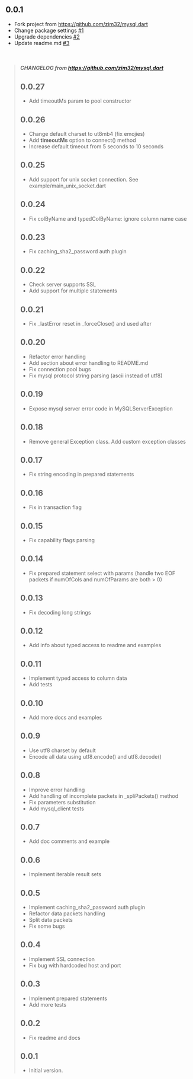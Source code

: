 ## 0.0.1

- Fork project from https://github.com/zim32/mysql.dart
- Change package settings [#1](https://github.com/gopelkujo/mysql_flutter/pull/1)
- Upgrade dependencies [#2](https://github.com/gopelkujo/mysql_flutter/pull/2)
- Update readme.md [#3](https://github.com/gopelkujo/mysql_flutter/pull/4)

<br />

> 
> ##### CHANGELOG from https://github.com/zim32/mysql.dart
> 
> ## 0.0.27
> 
> - Add timeoutMs param to pool constructor
> 
> ## 0.0.26
> 
> - Change default charset to ut8mb4 (fix emojies)
> - Add **timeoutMs** option to connect() method
> - Increase default timeout from 5 seconds to 10 seconds
> 
> ## 0.0.25
> 
> - Add support for unix socket connection. See example/main_unix_socket.dart
> 
> ## 0.0.24
> 
> - Fix colByName and typedColByName: ignore column name case
> 
> ## 0.0.23
> 
> - Fix caching_sha2_password auth plugin
> 
> ## 0.0.22
> 
> - Check server supports SSL
> - Add support for multiple statements
> 
> ## 0.0.21
> 
> - Fix _lastError reset in _forceClose() and used after
> 
> ## 0.0.20
> 
> - Refactor error handling
> - Add section about error handling to README.md
> - Fix connection pool bugs
> - Fix mysql protocol string parsing (ascii instead of utf8)
> 
> ## 0.0.19
> 
> - Expose mysql server error code in MySQLServerException
> 
> ## 0.0.18
> 
> - Remove general Exception class. Add custom exception classes
> 
> ## 0.0.17
> 
> - Fix string encoding in prepared statements
> 
> ## 0.0.16
> 
> - Fix in transaction flag
> 
> ## 0.0.15
> 
> - Fix capability flags parsing
> 
> ## 0.0.14
> 
> - Fix prepared statement select with params (handle two EOF packets if numOfCols and numOfParams are both > 0)
> 
> ## 0.0.13
> 
> - Fix decoding long strings
> 
> ## 0.0.12
> 
> - Add info about typed access to readme and examples
> 
> ## 0.0.11
> 
> - Implement typed access to column data
> - Add tests
> 
> ## 0.0.10
> 
> - Add more docs and examples
> 
> ## 0.0.9
> 
> - Use utf8 charset by default
> - Encode all data using utf8.encode() and utf8.decode()
> 
> ## 0.0.8
> 
> - Improve error handling
> - Add handling of incomplete packets in _spliPackets() method
> - Fix parameters substitution
> - Add mysql_client tests
> 
> ## 0.0.7
> 
> - Add doc comments and example
> 
> ## 0.0.6
> 
> - Implement iterable result sets
> 
> ## 0.0.5
> 
> - Implement caching_sha2_password auth plugin
> - Refactor data packets handling
> - Split data packets
> - Fix some bugs
> 
> ## 0.0.4
> 
> - Implement SSL connection
> - Fix bug with hardcoded host and port
> 
> ## 0.0.3
> 
> - Implement prepared statements
> - Add more tests
> 
> ## 0.0.2
> 
> - Fix readme and docs
> 
> ## 0.0.1
> 
> - Initial version.
